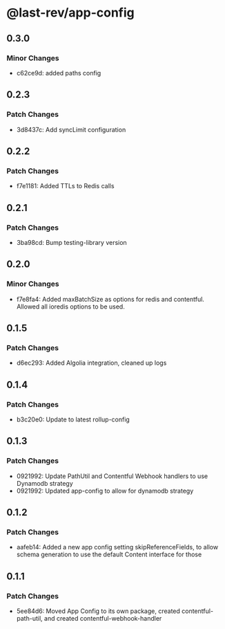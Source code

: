 # @last-rev/app-config

## 0.3.0

### Minor Changes

- c62ce9d: added paths config

## 0.2.3

### Patch Changes

- 3d8437c: Add syncLimit configuration

## 0.2.2

### Patch Changes

- f7e1181: Added TTLs to Redis calls

## 0.2.1

### Patch Changes

- 3ba98cd: Bump testing-library version

## 0.2.0

### Minor Changes

- f7e8fa4: Added maxBatchSize as options for redis and contentful. Allowed all ioredis options to be used.

## 0.1.5

### Patch Changes

- d6ec293: Added Algolia integration, cleaned up logs

## 0.1.4

### Patch Changes

- b3c20e0: Update to latest rollup-config

## 0.1.3

### Patch Changes

- 0921992: Update PathUtil and Contentful Webhook handlers to use Dynamodb strategy
- 0921992: Updated app-config to allow for dynamodb strategy

## 0.1.2

### Patch Changes

- aafeb14: Added a new app config setting skipReferenceFields, to allow schema generation to use the default Content interface for those

## 0.1.1

### Patch Changes

- 5ee84d6: Moved App Config to its own package, created contentful-path-util, and created contentful-webhook-handler
